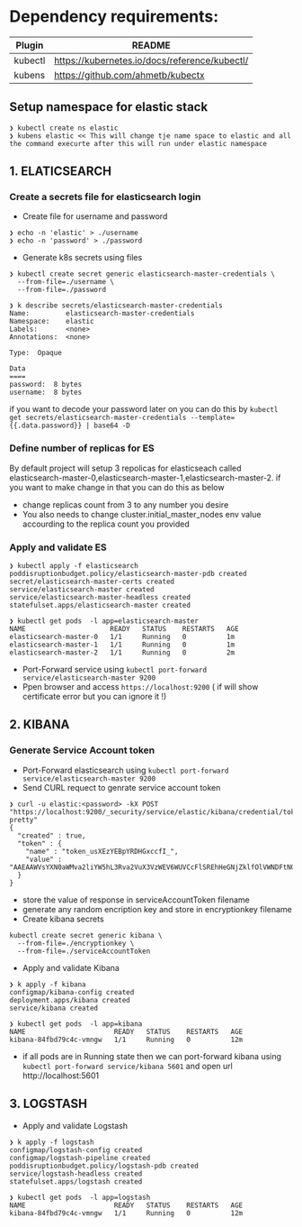 # Dependency requirements:
| Plugin | README |
| ------ | ------ |
| kubectl | https://kubernetes.io/docs/reference/kubectl/ |
| kubens | https://github.com/ahmetb/kubectx | 

## Setup namespace for elastic stack
``` 
❯ kubectl create ns elastic
❯ kubens elastic << This will change tje name space to elastic and all the command execurte after this will run under elastic namespace
```

## 1. ELATICSEARCH

### Create a secrets file for elasticsearch login
- Create file for username and password
```
❯ echo -n 'elastic' > ./username
❯ echo -n 'password' > ./password
```
- Generate k8s secrets using files
```
❯ kubectl create secret generic elasticsearch-master-credentials \
  --from-file=./username \
  --from-file=./password
```
```
❯ k describe secrets/elasticsearch-master-credentials
Name:         elasticsearch-master-credentials
Namespace:    elastic
Labels:       <none>
Annotations:  <none>

Type:  Opaque

Data
====
password:  8 bytes
username:  8 bytes

```

if you want to decode your password later on you can do this by `kubectl get secrets/elasticsearch-master-credentials --template={{.data.password}} | base64 -D` 

### Define number of replicas for ES
By default project will setup 3 repolicas for elasticseach called elasticsearch-master-0,elasticsearch-master-1,elasticsearch-master-2. if you want to make change in that you can do this as below 

- change replicas count from 3 to any number you desire
- You also needs to change cluster.initial_master_nodes env value accourding to the replica count you provided

### Apply and validate ES
```
❯ kubectl apply -f elasticsearch
poddisruptionbudget.policy/elasticsearch-master-pdb created
secret/elasticsearch-master-certs created
service/elasticsearch-master created
service/elasticsearch-master-headless created
statefulset.apps/elasticsearch-master created
```

```
❯ kubectl get pods  -l app=elasticsearch-master
NAME                     READY   STATUS    RESTARTS   AGE
elasticsearch-master-0   1/1     Running   0          1m
elasticsearch-master-1   1/1     Running   0          1m
elasticsearch-master-2   1/1     Running   0          2m

```
- Port-Forward service using `kubectl port-forward service/elasticsearch-master 9200`
- Ppen browser and access `https://localhost:9200` ( if will show certificate error but you can ignore it !)


## 2. KIBANA
### Generate Service Account token
- Port-Forward elasticsearch using `kubectl port-forward service/elasticsearch-master 9200`
- Send CURL requect to genrate service account token
```
❯ curl -u elastic:<password> -kX POST "https://localhost:9200/_security/service/elastic/kibana/credential/token?pretty"
{
  "created" : true,
  "token" : {
    "name" : "token_usXEzYEBpYRDHGxccfI_",
    "value" : "AAEAAWVsYXN0aWMva2liYW5hL3Rva2VuX3VzWEV6WUVCcFlSREhHeGNjZklfOlVWNDFtN0RuU2lLT25SMTVIRzRKNkE"
  }
}
```
- store the value of response in serviceAccountToken filename
- generate any random encription key and store in encryptionkey filename
- Create kibana secrets
```
kubectl create secret generic kibana \
  --from-file=./encryptionkey \
  --from-file=./serviceAccountToken
```
- Apply and validate Kibana
```
❯ k apply -f kibana
configmap/kibana-config created
deployment.apps/kibana created
service/kibana created
```

```
❯ kubectl get pods  -l app=kibana
NAME                      READY   STATUS    RESTARTS   AGE
kibana-84fbd79c4c-vmngw   1/1     Running   0          12m
```
- if all pods are in Running state then we can port-forward kibana using `kubectl port-forward service/kibana 5601` and open url http://localhost:5601

## 3. LOGSTASH
- Apply and validate Logstash
```
❯ k apply -f logstash
configmap/logstash-config created
configmap/logstash-pipeline created
poddisruptionbudget.policy/logstash-pdb created
service/logstash-headless created
statefulset.apps/logstash created
```

```
❯ kubectl get pods  -l app=logstash
NAME                      READY   STATUS    RESTARTS   AGE
kibana-84fbd79c4c-vmngw   1/1     Running   0          12m
```
